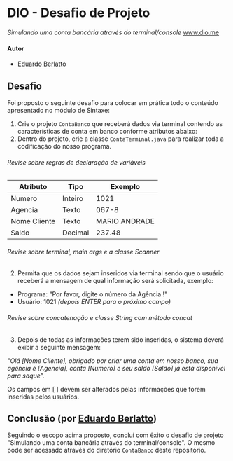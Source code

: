 # DIO - Desafio de Projeto
*Simulando uma conta bancária através do terminal/console*
www.dio.me

#### Autor
- [Eduardo Berlatto](https://github.com/TheBerlatto)

## Desafio

Foi proposto o seguinte desafio para colocar em prática todo o conteúdo apresentado no módulo de Sintaxe:

1. Crie o projeto `ContaBanco` que receberá dados via terminal contendo as características de conta em banco conforme atributos abaixo:
2. Dentro do projeto, crie a classe `ContaTerminal.java` para realizar toda a codificação do nosso programa.

###### Revise sobre regras de declaração de variáveis

| Atributo  | Tipo     | Exemplo   
| --------- | ---------| ------- 
| Numero    | Inteiro  | 1021 
| Agencia   | Texto    | 067-8
| Nome Cliente | Texto    | MARIO ANDRADE
| Saldo | Decimal |237.48


###### Revise sobre terminal, main args e a classe Scanner
2. Permita que os dados sejam inseridos via terminal sendo que o usuário receberá a mensagem de qual informação será solicitada, exemplo:

* Programa: "Por favor, digite o número da Agência !"
* Usuário: 1021 *(depois ENTER para o próximo campo)* 

###### Revise sobre concatenação e classe String com método concat

3. Depois de todas as informações terem sido inseridas, o sistema deverá exibir a seguinte mensagem:

*"Olá [Nome Cliente], obrigado por criar uma conta em nosso banco, sua agência é [Agencia], conta [Numero] e seu saldo [Saldo] já está disponível para saque".*

Os campos em [ ] devem ser alterados pelas informações que forem inseridas pelos usuários.

## Conclusão (por [Eduardo Berlatto](https://github.com/TheBerlatto))

Seguindo o escopo acima proposto, concluí com êxito o desafio de projeto "Simulando uma conta bancária através do terminal/console". O mesmo pode ser acessado através do diretório `ContaBanco` deste repositório.